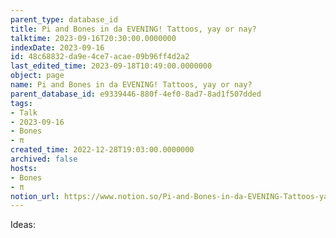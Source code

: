 ```yaml
---
parent_type: database_id
title: Pi and Bones in da EVENING! Tattoos, yay or nay?
talktime: 2023-09-16T20:30:00.0000000
indexDate: 2023-09-16
id: 48c68832-da9e-4ce7-acae-09b96ff4d2a2
last_edited_time: 2023-09-18T10:49:00.0000000
object: page
name: Pi and Bones in da EVENING! Tattoos, yay or nay?
parent_database_id: e9339446-880f-4ef0-8ad7-8ad1f507dded
tags:
- Talk
- 2023-09-16
- Bones
- π
created_time: 2022-12-28T19:03:00.0000000
archived: false
hosts:
- Bones
- π
notion_url: https://www.notion.so/Pi-and-Bones-in-da-EVENING-Tattoos-yay-or-nay-48c68832da9e4ce7acae09b96ff4d2a2
---
```


Ideas:
























